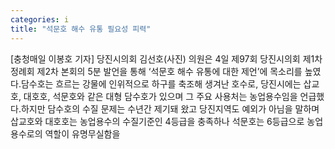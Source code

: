 ```yaml
---
categories: i
title: "석문호 해수 유통 필요성 피력"
---
```

[충청매일 이봉호 기자] 당진시의회 김선호(사진) 의원은 4일 제97회 당진시의회 제1차 정례회 제2차 본회의 5분 발언을 통해 ‘석문호 해수 유통에 대한 제언’에 목소리를 높였다.담수호는 흐르는 강물에 인위적으로 하구를 축조해 생겨난 호수로, 당진시에는 삽교호, 대호호, 석문호와 같은 대형 담수호가 있으며 그 주요 사용처는 농업용수임을 언급했다.하지만 담수호의 수질 문제는 수년간 제기돼 왔고 당진지역도 예외가 아님을 말하며 삽교호와 대호호는 농업용수의 수질기준인 4등급을 충족하나 석문호는 6등급으로 농업용수로의 역할이 유명무실함을